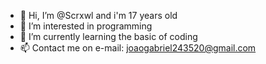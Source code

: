 - 👋 Hi, I’m @Scrxwl and i'm 17 years old
- 👀 I’m interested in programming
- 🌱 I’m currently learning the basic of coding
- 📫 Contact me on e-mail: joaogabriel243520@gmail.com

<!---
Scrxwl/Scrxwl is a ✨ special ✨ repository because its `README.md` (this file) appears on your GitHub profile.
You can click the Preview link to take a look at your changes.
--->
